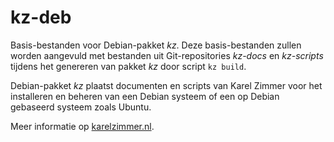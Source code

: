 # kz-deb

Basis-bestanden voor Debian-pakket *kz*.
Deze basis-bestanden zullen worden aangevuld met bestanden uit Git-repositories *kz-docs* en *kz-scripts* tijdens het genereren van pakket *kz* door script `kz build`.

Debian-pakket *kz* plaatst documenten en scripts van Karel Zimmer voor het installeren en beheren van een Debian systeem of een op Debian gebaseerd systeem zoals Ubuntu.

Meer informatie op [karelzimmer.nl](https://karelzimmer.nl).
